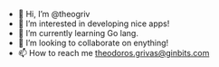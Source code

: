 - 👋 Hi, I’m @theogriv
- 👀 I’m interested in developing nice apps!
- 🌱 I’m currently learning Go lang.
- 💞️ I’m looking to collaborate on enything!
- 📫 How to reach me theodoros.grivas@ginbits.com

<!---
theogriv/theogriv is a ✨ special ✨ repository because its `README.md` (this file) appears on your GitHub profile.
You can click the Preview link to take a look at your changes.
--->
